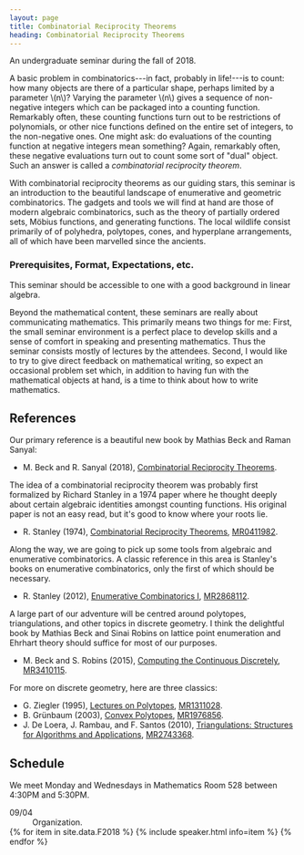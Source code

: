 ```yaml
---
layout: page
title: Combinatorial Reciprocity Theorems
heading: Combinatorial Reciprocity Theorems
---
```

<span class="subheading">An undergraduate seminar during the fall of 2018.</span>

A basic problem in combinatorics---in fact, probably in life!---is to count:
how many objects are there of a particular shape, perhaps limited by a parameter
\\(n\\)?
Varying the parameter \\(n\\) gives a sequence of non-negative integers which
can be packaged into a counting function.
Remarkably often, these counting functions turn out to be restrictions of
polynomials, or other nice functions defined on the entire set of integers,
to the non-negative ones.
One might ask: do evaluations of the counting function at negative integers
mean something?
Again, remarkably often, these negative evaluations turn out to count some sort
of "dual" object.
Such an answer is called a _combinatorial reciprocity theorem_.

With combinatorial reciprocity theorems as our guiding stars, this seminar is an
introduction to the beautiful landscape of enumerative and geometric
combinatorics.
The gadgets and tools we will find at hand are those of modern algebraic
combinatorics, such as the theory of partially ordered sets, Möbius functions,
and generating functions.
The local wildlife consist primarily of of polyhedra, polytopes, cones,
and hyperplane arrangements, all of which have been marvelled since the
ancients.

### Prerequisites, Format, Expectations, etc.

This seminar should be accessible to one with a good background in linear
algebra.

Beyond the mathematical content, these seminars are really about communicating
mathematics.
This primarily means two things for me:
First, the small seminar environment is a perfect place to develop skills and a
sense of comfort in speaking and presenting mathematics.
Thus the seminar consists mostly of lectures by the attendees.
Second, I would like to try to give direct feedback on mathematical writing,
so expect an occasional problem set which, in addition to having fun with the
mathematical objects at hand, is a time to think about how to write mathematics.

## References

Our primary reference is a beautiful new book by Mathias Beck and Raman Sanyal:

* M. Beck and R. Sanyal (2018),
[Combinatorial Reciprocity Theorems][BS-CRT].

The idea of a combinatorial reciprocity theorem was probably first formalized by
Richard Stanley in a 1974 paper where he thought deeply about certain algebraic
identities amongst counting functions.
His original paper is not an easy read, but it's good to know where your roots
lie.

* R. Stanley (1974),
[Combinatorial Reciprocity Theorems][Stanley-CRT],
[MR0411982](https://mathscinet.ams.org/mathscinet/search/publdoc.html?&pg1=MR&s1=0411982).

Along the way, we are going to pick up some tools from algebraic and enumerative
combinatorics.
A classic reference in this area is Stanley's books on enumerative
combinatorics, only the first of which should be necessary.

* R. Stanley (2012),
[Enumerative Combinatorics I][Stanley-ECI],
[MR2868112](https://mathscinet.ams.org/mathscinet/search/publdoc.html?&pg1=MR&s1=2868112).

A large part of our adventure will be centred around polytopes, triangulations,
and other topics in discrete geometry.
I think the delightful book by Mathias Beck and Sinai Robins on lattice point
enumeration and Ehrhart theory should suffice for most of our purposes.

* M. Beck and S. Robins (2015),
[Computing the Continuous Discretely][BR-CCD],
[MR3410115](https://mathscinet.ams.org/mathscinet/search/publdoc.html?&pg1=MR&s1=3410115).

For more on discrete geometry, here are three classics:

* G. Ziegler (1995),
[Lectures on Polytopes][Z-polytopes],
[MR1311028](https://mathscinet.ams.org/mathscinet/search/publdoc.html?&pg1=MR&s1=1311028).
* B. Grünbaum (2003),
[Convex Polytopes][G-polytopes],
[MR1976856](https://mathscinet.ams.org/mathscinet/search/publdoc.html?&pg1=MR&s1=1976856).
* J. De Loera, J. Rambau, and F. Santos (2010),
[Triangulations: Structures for Algorithms and Applications][DLRS-tris],
[MR2743368](https://mathscinet.ams.org/mathscinet/search/publdoc.html?&pg1=MR&s1=2743368).

## Schedule

We meet Monday and Wednesdays in Mathematics Room 528 between 4:30PM and 5:30PM.

<dl>
<dt>09/04</dt>
<dd>Organization.</dd>
{% for item in site.data.F2018 %}
{% include speaker.html info=item %}
{% endfor %}
</dl>

[BS-CRT]: <http://math.sfsu.edu/beck/papers/crt.pdf>
[Stanley-CRT]: <https://www.sciencedirect.com/science/article/pii/0001870874900309>
[Stanley-ECI]: <http://www-math.mit.edu/~rstan/ec/ec1.pdf>
[BR-CCD]: <https://link.springer.com/book/10.1007/978-1-4939-2969-6>
[Z-polytopes]: <https://link.springer.com/book/10.1007%2F978-1-4613-8431-1>
[G-polytopes]: <https://link.springer.com/book/10.1007%2F978-1-4613-0019-9>
[DLRS-tris]: <https://link.springer.com/book/10.1007%2F978-3-642-12971-1>

